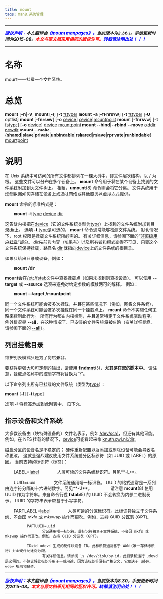 ```yaml
---
title: mount 
tags: man8,系统管理
---
```


------

***<font color=blue>版权声明：</font>本文翻译自<font color=blue>《mount manpages》。</font>当前版本为2.36.1，手册更新时间为2015-08。<font color=red>本文与原文档采用相同的版权许可。</font><font color=blue>转载请注明出处！！！</font>***

------

# 名称
mount——挂载一个文件系统。

# 总览
**mount** [**-h**|**-V**]
**mount** [**-l**] [**-t** <u>fstype</u>]
**mount** **-a** [**-fFnrsvw**] [**-t** <u>fstype</u>] [**-O** optlist]
**mount** [**-fnrsvw**] [**-o** <u>device</u>] <u>device</u>|<u>mountpoint</u>
**mount** [**-fnrsvw**] [**-t** <u>fstype</u>] [**-o** <u>device</u>] <u>device</u> <u>mountpoint</u>
**mount** **--bind**|**--rbind**|**--move** <u>olddir</u> <u>newdir</u>
**mount** **--make-**{**shared**|**slave**|**private**|**unbindable**|**rshared**|**rslave**|**rprivate**|**runbindable**} <u>mountpoint</u>
# 说明
在 Unix 系统中可访问的所有文件都排列在一棵大树中，即文件层次结构，以 / 为根。 这些文件可以分布在多个设备上。 **mount** 命令用于将在某个设备上找到的文件系统附加到大文件树上。 相反，**umount**(8) 命令则会将它分离。 文件系统用于控制数据如何存储在设备上或通过网络或其他服务以虚拟方式提供。

**mount** 命令的标准格式是：

&emsp;&emsp;**mount** **-t** <u>type</u> <u>device</u> <u>dir</u>

这告诉内核把在<u>device</u>（它的文件系统类型为<u>type</u>）上找到的文件系统附加到目录<u>dir</u>上。 选项 **-t** <u>type</u>是可选的。 **mount** 命令通常能够检测文件系统。 默认情况下，root 权限是挂载文件系统所必需的。 有关详细信息，请参阅下面的“[非超级用户挂载](#Nonsuperusermounts)”部分。 <u>dir</u>先前的内容（如果有）以及所有者和模式变得不可见，只要这个文件系统保持挂载，路径名 <u>dir</u> 就指向<u>device</u>上的文件系统的根目录。

如果只给出目录或设备，例如：

&emsp;&emsp;**mount /dir**

**mount**会在<u>/etc/fstab</u>文件中查找挂载点（如果未找到则查找设备）。 可以使用 **--target** 或 **--source** 选项来避免对给定参数的模棱两可的解释。 例如：

&emsp;&emsp;**mount --target /mountpoint**

同一个文件系统可能会被多次挂载，并且在某些情况下（例如，网络文件系统），同一个文件系统可能会被多次挂载在同一个挂载点上。 **mount** 命令不实施任何策略来控制此行为。 所有行为都由内核控制，并且通常特定于文件系统驱动程序。 例外情况是 **--all**，在这种情况下，已安装的文件系统将被忽略（有关详细信息，请参阅下面的 **[--all](#all)**）。

## 列出挂载目录

维护列表模式只是为了向后兼容。

要获得更强大和可定制的输出，请使用 **findmnt**(8)，**尤其是在您的脚本中**。 请注意，挂载点名称中的控制字符将替换为“?”。

以下命令列出所有已挂载的文件系统（类型为<u>type</u>）：

**mount** [**-l**] [**-t** <u>type</u>]


选项 **-l** 将标签添加到此列表中。 见下文。

## 指示设备和文件系统

大多数设备由（块特殊设备的）文件名表示，例如 <u>/dev/sda1</u>，但还有其他可能。 例如，在 NFS 挂载的情况下，<u>device</u>可能看起来像 <u>knuth.cwi.nl:/dir</u>。

磁盘分区的设备名是不稳定的； 硬件重新配置以及添加或删除设备可能会导致名称更改。 这就是强烈建议使用文件系统或分区标识符（如 UUID 或 LABEL）的原因。 当前支持的标识符（标签）：

&emsp;&emsp;LABEL=<u>label</u>
&emsp;&emsp;&emsp;&emsp;人类可读的文件系统标识符。另见**-L**。

&emsp;&emsp;UUID=uuid
&emsp;&emsp;&emsp;&emsp;文件系统通用唯一标识符。 UUID 的格式通常是一系列由连字符分隔的十六进制数字。另见**-U**。
&emsp;&emsp;&emsp;&emsp;请注意 **mount**(8) 使用 UUID 作为字符串。来自命令行或 **fstab**(5) 的 UUID 不会转换为内部二进制表示。 UUID 的字符串表示应基于小写字符。

&emsp;&emsp;PARTLABEL=<u>label</u>
&emsp;&emsp;&emsp;&emsp;人类可读的分区标识符。此标识符独立于文件系统，不会因 mkfs 或 mkswap 操作而更改。例如，支持 GUID 分区表 (GPT)。

              PARTUUID=uuid
                     分区通用唯一标识符。此标识符独立于文件系统，不会因 mkfs 或 mkswap 操作而更改。例如，支持 GUID 分区表 (GPT)。

              ID=id udevd 生成的硬件块设备 ID。此标识符通常基于 WWN（唯一存储标识符）并由硬件制造商分配。
                     有关详细信息，请参阅 ls /dev/disk/by-id，此目录和运行 udevd 是必需的。不建议将此标识符用于一般用途，因为该标识符没有严格定义，它取决于 udev、udev 规则和硬件。
					 
------

***<font color=blue>版权声明：</font>本文翻译自<font color=blue>《mount manpages》。</font>当前版本为8.30，手册更新时间为2015-08。<font color=red>本文与原文档采用相同的版权许可。</font><font color=blue>转载请注明出处！！！</font>***

------

